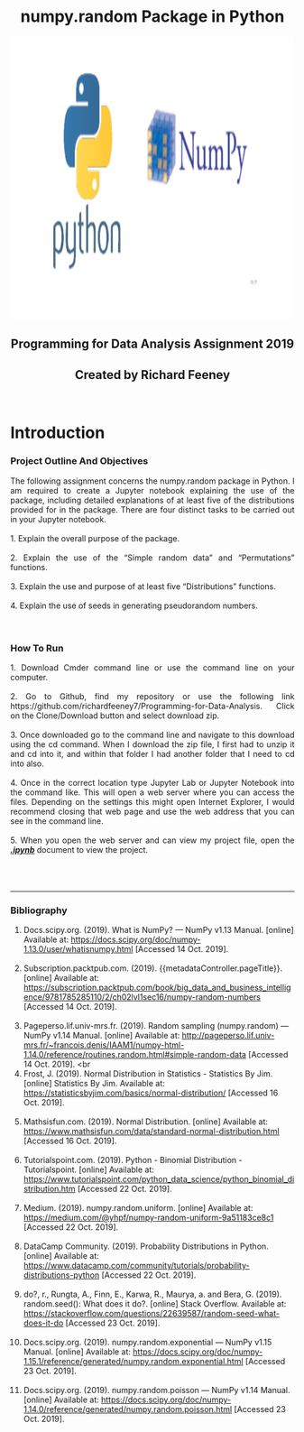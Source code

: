 <h1 align ="center">numpy.random Package in Python</h1>

<p align ="center"><img src="images/numpy.png" alt="Houses" width="900" height="500" title="Numpy"/></p>

<h2 align ="center">Programming for Data Analysis Assignment 2019</h2>
<h2 align ="center">Created by Richard Feeney</h2>
<br>

# Introduction

### Project Outline And Objectives
<div align="justify"> The following assignment concerns the numpy.random package in Python. I am
required to create a Jupyter notebook explaining the use of the package, including
detailed explanations of at least five of the distributions provided for in the package.
There are four distinct tasks to be carried out in your Jupyter notebook.
</div><br>

<div align="justify">
1. Explain the overall purpose of the package.<br><br>
2. Explain the use of the “Simple random data” and “Permutations” functions.<br><br>
3. Explain the use and purpose of at least five “Distributions” functions.<br><br>
4. Explain the use of seeds in generating pseudorandom numbers.
</div>
<br><br>

### How To Run
<div align="justify">
1. Download Cmder command line or use the command line on your computer.<br><br>
2. Go to Github, find my repository or use the following link https://github.com/richardfeeney7/Programming-for-Data-Analysis. Click on the Clone/Download button and select download zip. <br><br>
3. Once downloaded go to the command line and navigate to this  download using the cd command. When I download the zip file, I first had to unzip it and cd into it, and within that folder I had another folder that I need to cd into also.<br><br>
4. Once in the correct location type Jupyter Lab or Jupyter Notebook into the command like. This will open a web server where you can access the files. Depending on the settings this might open Internet Explorer, I would recommend closing that web page and use the web address that you can see in the command line. <br><br>
5. When you open the web server and can view my project file, open the <u><b><i>.ipynb</i></b></u> document to view the project. <br><br>
<br><br>
</div>
<hr>

### Bibliography

1. Docs.scipy.org. (2019). What is NumPy? — NumPy v1.13 Manual. [online] Available at: https://docs.scipy.org/doc/numpy-1.13.0/user/whatisnumpy.html [Accessed 14 Oct. 2019]. <br><br>
2. Subscription.packtpub.com. (2019). {{metadataController.pageTitle}}. [online] Available at: https://subscription.packtpub.com/book/big_data_and_business_intelligence/9781785285110/2/ch02lvl1sec16/numpy-random-numbers [Accessed 14 Oct. 2019]. <br><br>
3. Pageperso.lif.univ-mrs.fr. (2019). Random sampling (numpy.random) — NumPy v1.14 Manual. [online] Available at: http://pageperso.lif.univ-mrs.fr/~francois.denis/IAAM1/numpy-html-1.14.0/reference/routines.random.html#simple-random-data [Accessed 14 Oct. 2019]. <br<br>
4. Frost, J. (2019). Normal Distribution in Statistics - Statistics By Jim. [online] Statistics By Jim. Available at: https://statisticsbyjim.com/basics/normal-distribution/ [Accessed 16 Oct. 2019]. <br><br>
5. Mathsisfun.com. (2019). Normal Distribution. [online] Available at: https://www.mathsisfun.com/data/standard-normal-distribution.html [Accessed 16 Oct. 2019].<br><br>
6. Tutorialspoint.com. (2019). Python - Binomial Distribution - Tutorialspoint. [online] Available at: https://www.tutorialspoint.com/python_data_science/python_binomial_distribution.htm [Accessed 22 Oct. 2019].<br><br>
7. Medium. (2019). numpy.random.uniform. [online] Available at: https://medium.com/@yhpf/numpy-random-uniform-9a51183ce8c1 [Accessed 22 Oct. 2019].<br><br>
8. DataCamp Community. (2019). Probability Distributions in Python. [online] Available at: https://www.datacamp.com/community/tutorials/probability-distributions-python [Accessed 22 Oct. 2019].<br><br>
9. do?, r., Rungta, A., Finn, E., Karwa, R., Maurya, a. and Bera, G. (2019). random.seed(): What does it do?. [online] Stack Overflow. Available at: https://stackoverflow.com/questions/22639587/random-seed-what-does-it-do [Accessed 23 Oct. 2019].<br><br>
10. Docs.scipy.org. (2019). numpy.random.exponential — NumPy v1.15 Manual. [online] Available at: https://docs.scipy.org/doc/numpy-1.15.1/reference/generated/numpy.random.exponential.html [Accessed 23 Oct. 2019]. <br><br>
11. Docs.scipy.org. (2019). numpy.random.poisson — NumPy v1.14 Manual. [online] Available at: https://docs.scipy.org/doc/numpy-1.14.0/reference/generated/numpy.random.poisson.html [Accessed 23 Oct. 2019].<br><br>



